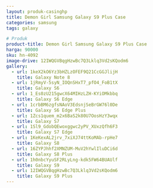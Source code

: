 ```yaml
---
layout: produk-casinghp
title: Demon Girl Samsung Galaxy S9 Plus Case
categories: samsung
tags: galaxy

# Produk
product-title: Demon Girl Samsung Galaxy S9 Plus Case
harga: 90000
sku: hn-4092
image-drive: 12IWQGVBqgHzwBc7Q3Lklq3Vd2sKQodm6
gallery:
  - url: 1keX2kO6Yz3bHZLzOFEF9Q21CcGGJlijH
    title: Galaxy Note 8
  - url: 1jRmyV-5syN_IOQnSHxT7_pfO4_FoB1tX
    title: Galaxy S6
  - url: 1_Es0zU215gwcX64MIHzLZH-KYiOMkbbq
    title: Galaxy S6 Edge
  - url: 1crbBM6zgfsNAoV3EdsnjSeBrGW76l0De
    title: Galaxy S6 Edge Plus
  - url: 1Zcs1quem_m2x6BaS2k80U7OosHzY3wqx
    title: Galaxy S7
  - url: 1Sl9_GdobQEwoxggwc2yPV_XUxzQfh6F3
    title: Galaxy S7 Edge
  - url: 1KeKexAL2jrv_7xiXJ74ttKoMAb-rpHe7
    title: Galaxy S8
  - url: 16ZYPJhhf2XMNZUM-MuV2hYwlIluDCi6d
    title: Galaxy S8 Plus
  - url: 1h0nbcYyuSF2RLyLng-kdk5FW64BUAUlf
    title: Galaxy S9
  - url: 12IWQGVBqgHzwBc7Q3Lklq3Vd2sKQodm6
    title: Galaxy S9 Plus
---
```

